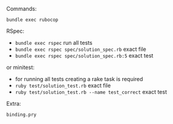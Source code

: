 Commands:

```
bundle exec rubocop
```

RSpec:

- `bundle exec rspec` run all tests
- `bundle exec rspec spec/solution_spec.rb` exact file
- `bundle exec rspec spec/solution_spec.rb:5` exact test

or minitest:

- for running all tests creating a rake task is required
- `ruby test/solution_test.rb` exact file
- `ruby test/solution_test.rb --name test_correct` exact test

Extra:

```
binding.pry
```

